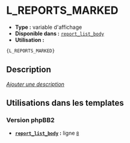 # L_REPORTS_MARKED
* __Type :__ variable d'affichage
* __Disponible dans :__ [`report_list_body`](../tpl/var/report_list_body.md)
* __Utilisation :__

```html
{L_REPORTS_MARKED}
```

## Description
[*Ajouter une description*](https://fa-tvars.appspot.com/var/L_REPORTS_MARKED)

## Utilisations dans les templates

### Version phpBB2
* __[`report_list_body`](../tpl/var/report_list_body.md#readme) :__ ligne [`8`](../tpl/src/subsilver/report_list_body.tpl#L8)